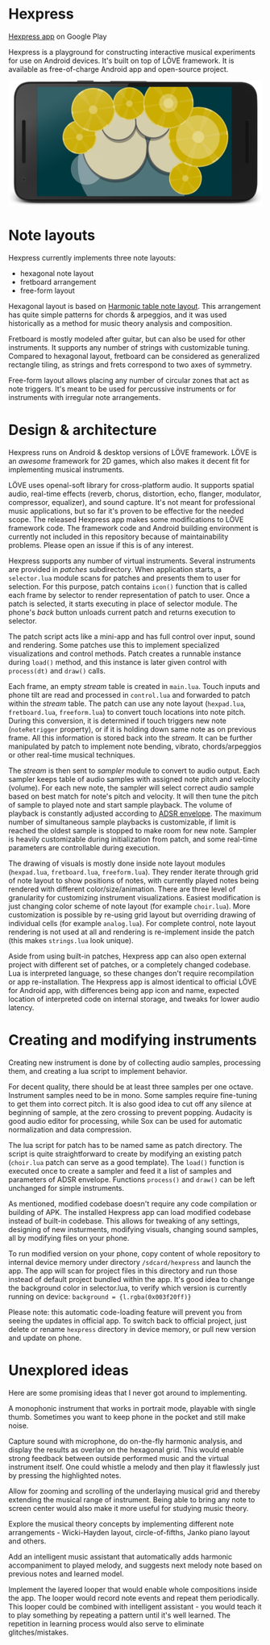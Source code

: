 # Hexpress

[Hexpress app](https://play.google.com/store/apps/details?id=com.castlewrath.hexpress) on Google Play

Hexpress is a playground for constructing interactive musical experiments for use on Android devices. It's built on top of LÖVE framework. It is available as free-of-charge Android app and open-source project.

![App screenshot](media/garage_framed.jpg)


# Note layouts

Hexpress currently implements three note layouts:

* hexagonal note layout
* fretboard arrangement
* free-form layout

Hexagonal layout is based on [Harmonic table note layout](https://en.wikipedia.org/wiki/Harmonic_table_note_layout). This arrangement has quite simple patterns for chords & arpeggios, and it was used historically as a method for music theory analysis and composition.

Fretboard is mostly modeled after guitar, but can also be used for other instruments. It supports any number of strings with customizable tuning. Compared to hexagonal layout, fretboard can be considered as generalized rectangle tiling, as strings and frets correspond to two axes of symmetry.

Free-form layout allows placing any number of circular zones that act as note triggers. It's meant to be used for percussive instruments or for instruments with irregular note arrangements.


# Design & architecture

Hexpress runs on Android & desktop versions of LÖVE framework. LÖVE is an *awesome* framework for 2D games, which also makes it decent fit for implementing musical instruments.

LÖVE uses openal-soft library for cross-platform audio. It supports spatial audio, real-time effects (reverb, chorus, distortion, echo, flanger, modulator, compressor, equalizer), and sound capture. It's not meant for professional music applications, but so far it's proven to be effective for the needed scope. The released Hexpress app makes some modifications to LÖVE framework code. The framework code and Android building environment is currently not included in this repository because of maintainability problems. Please open an issue if this is of any interest.

Hexpress supports any number of virtual instruments. Several instruments are provided in *patches* subdirectory. When application starts, a `selector.lua` module scans for patches and presents them to user for selection. For this purpose, patch contains `icon()` function that is called each frame by selector to render representation of patch to user. Once a patch is selected, it starts executing in place of selector module. The phone's *back* button unloads current patch and returns execution to selector.

The patch script acts like a mini-app and has full control over input, sound and rendering. Some patches use this to implement specialized visualizations and control methods. Patch creates a runnable instance during `load()` method, and this instance is later given control with `process(dt)` and `draw()` calls.

Each frame, an empty *stream* table is created in `main.lua`. Touch inputs and phone tilt are read and processed in `control.lua` and forwarded to patch within the *stream* table. The patch can use any note layout (`hexpad.lua`, `fretboard.lua`, `freeform.lua`) to convert touch locations into note pitch. During this conversion, it is determined if touch triggers new note (`noteRetrigger` property), or if it is holding down same note as on previous frame. All this information is stored back into the *stream*. It can be further manipulated by patch to implement note bending, vibrato, chords/arpeggios or other real-time musical techniques.

The *stream* is then sent to *sampler* module to convert to audio output. Each sampler keeps table of audio samples with assigned note pitch and velocity (volume). For each new note, the sampler will select correct audio sample based on best match for note's pitch and velocity. It will then tune the pitch of sample to played note and start sample playback. The volume of playback is constantly adjusted according to [ADSR envelope](https://en.wikipedia.org/wiki/Synthesizer#ADSR_envelope). The maximum number of simultaneous sample playbacks is customizable, if limit is reached the oldest sample is stopped to make room for new note. Sampler is heavily customizable during initialization from patch, and some real-time parameters are controllable during execution.

The drawing of visuals is mostly done inside note layout modules (`hexpad.lua`, `fretboard.lua`, `freeform.lua`). They render iterate through grid of note layout to show positions of notes, with currently played notes being rendered with different color/size/animation. There are three level of granularity for customizing instrument visualizations. Easiest modification is just changing color scheme of note layout (for example `choir.lua`). More customization is possible by re-using grid layout but overriding drawing of individual cells (for example `analog.lua`). For complete control, note layout rendering is not used at all and rendering is re-implement inside the patch (this makes `strings.lua` look unique).

Aside from using built-in patches, Hexpress app can also open external project with different set of patches, or a completely changed codebase. Lua is interpreted language, so these changes don't require recompilation or app re-installation. The Hexpress app is almost identical to official LÖVE for Android app, with differences being app icon and name, expected location of interpreted code on internal storage, and tweaks for lower audio latency.


# Creating and modifying instruments

Creating new instrument is done by of collecting audio samples, processing them, and creating a lua script to implement behavior.

For decent quality, there should be at least three samples per one octave. Instrument samples need to be in mono. Some samples require fine-tuning to get them into correct pitch. It is also good idea to cut off any silence at beginning of sample, at the zero crossing to prevent popping. Audacity is good audio editor for processing, while Sox can be used for automatic normalization and data compression.

The lua script for patch has to be named same as patch directory. The script is quite straightforward to create by modifying an existing patch (`choir.lua` patch can serve as a good template). The `load()` function is executed once to create a sampler and feed it a list of samples and parameters of ADSR envelope. Functions `process()` and `draw()` can be left unchanged for simple instruments.

As mentioned, modified codebase doesn't require any code compilation or building of APK. The installed Hexpress app can load modified codebase instead of built-in codebase. This allows for tweaking of any settings, designing of new insturments, modifying visuals, changing sound samples, all by modifying files on your phone.

To run modified version on your phone, copy content of whole repository to internal device memory under directory `/sdcard/hexpress` and launch the app. The app will scan for project files in this directory and run those instead of default project bundled within the app. It's good idea to change the background color in selector.lua, to verify which version is currently running on device: `background = {l.rgba(0x003f20ff)}`

Please note: this automatic code-loading feature will prevent you from seeing the updates in official app. To switch back to official project, just delete or rename `hexpress` directory in device memory, or pull new version and update on phone.


# Unexplored ideas

Here are some promising ideas that I never got around to implementing.

A monophonic instrument that works in portrait mode, playable with single thumb. Sometimes you want to keep phone in the pocket and still make noise.

Capture sound with microphone, do on-the-fly harmonic analysis, and display the results as overlay on the hexagonal grid. This would enable strong feedback between outside performed music and the virtual instrument itself. One could whistle a melody and then play it flawlessly just by pressing the highlighted notes.

Allow for zooming and scrolling of the underlaying musical grid and thereby extending the musical range of instrument. Being able to bring any note to screen center would also make it more useful for studying music theory.

Explore the musical theory concepts by implementing different note arrangements - Wicki-Hayden layout, circle-of-fifths, Janko piano layout and others.

Add an intelligent music assistant that automatically adds harmonic accompaniment to played melody, and suggests next melody note based on previous notes and learned model.

Implement the layered looper that would enable whole compositions inside the app. The looper would record note events and repeat them periodically. This looper could be combined with intelligent assistant - you would teach it to play something by repeating a pattern until it's well learned. The repetition in learning process would also serve to eliminate glitches/mistakes.
